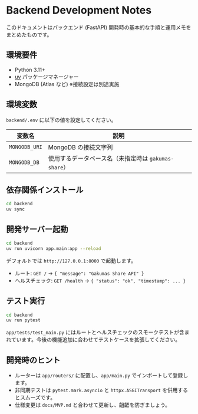 # Backend Development Notes

このドキュメントはバックエンド (FastAPI) 開発時の基本的な手順と運用メモをまとめたものです。

## 環境要件
- Python 3.11+
- [uv](https://docs.astral.sh/uv/) パッケージマネージャー
- MongoDB (Atlas など) ※接続設定は別途実施

## 環境変数
`backend/.env` に以下の値を設定してください。

| 変数名 | 説明 |
| --- | --- |
| `MONGODB_URI` | MongoDB の接続文字列 |
| `MONGODB_DB` | 使用するデータベース名（未指定時は `gakumas-share`） |

## 依存関係インストール
```bash
cd backend
uv sync
```

## 開発サーバー起動
```bash
cd backend
uv run uvicorn app.main:app --reload
```

デフォルトでは `http://127.0.0.1:8000` で起動します。

- ルート: `GET /` → `{ "message": "Gakumas Share API" }`
- ヘルスチェック: `GET /health` → `{ "status": "ok", "timestamp": ... }`

## テスト実行
```bash
cd backend
uv run pytest
```

`app/tests/test_main.py` にはルートとヘルスチェックのスモークテストが含まれています。今後の機能追加に合わせてテストケースを拡張してください。

## 開発時のヒント
- ルーターは `app/routers/` に配置し、`app/main.py` でインポートして登録します。
- 非同期テストは `pytest.mark.asyncio` と `httpx.ASGITransport` を併用するとスムーズです。
- 仕様変更は `docs/MVP.md` と合わせて更新し、齟齬を防ぎましょう。
